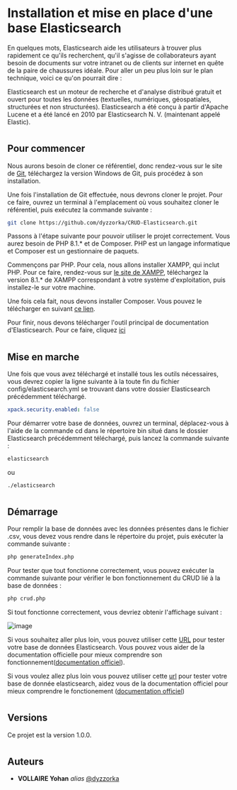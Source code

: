 # Installation et mise en place d'une base Elasticsearch

En quelques mots, Elasticsearch aide les utilisateurs à trouver plus rapidement ce qu'ils recherchent, qu'il s'agisse de collaborateurs ayant besoin de documents sur votre intranet ou de clients sur internet en quête de la paire de chaussures idéale. Pour aller un peu plus loin sur le plan technique, voici ce qu'on pourrait dire :

Elasticsearch est un moteur de recherche et d'analyse distribué gratuit et ouvert pour toutes les données (textuelles, numériques, géospatiales, structurées et non structurées). Elasticsearch a été conçu à partir d'Apache Lucene et a été lancé en 2010 par Elasticsearch N. V. (maintenant appelé Elastic).
#
## Pour commencer

Nous aurons besoin de cloner ce référentiel, donc rendez-vous sur le site de [Git](https://git-scm.com/downloads), téléchargez la version Windows de Git, puis procédez à son installation.

Une fois l'installation de Git effectuée, nous devrons cloner le projet. Pour ce faire, ouvrez un terminal à l'emplacement où vous souhaitez cloner le référentiel, puis exécutez la commande suivante :
```bash
git clone https://github.com/dyzzorka/CRUD-Elasticsearch.git
```

Passons à l'étape suivante pour pouvoir utiliser le projet correctement. Vous aurez besoin de PHP 8.1.* et de Composer. PHP est un langage informatique et Composer est un gestionnaire de paquets.

Commençons par PHP. Pour cela, nous allons installer XAMPP, qui inclut PHP. Pour ce faire, rendez-vous sur [le site de XAMPP](https://www.apachefriends.org/fr/download.html), téléchargez la version 8.1.* de XAMPP correspondant à votre système d'exploitation, puis installez-le sur votre machine.

Une fois cela fait, nous devons installer Composer. Vous pouvez le télécharger en suivant [ce lien](https://getcomposer.org/Composer-Setup.exe).

Pour finir, nous devons télécharger l'outil principal de documentation d'Elasticsearch. Pour ce faire, cliquez [ici](https://artifacts.elastic.co/downloads/elasticsearch/elasticsearch-7.17.10-windows-x86_64.zip)
#
## Mise en marche

Une fois que vous avez téléchargé et installé tous les outils nécessaires, vous devrez copier la ligne suivante à la toute fin du fichier config/elasticsearch.yml se trouvant dans votre dossier Elasticsearch précédemment téléchargé.
```yaml
xpack.security.enabled: false
```
Pour démarrer votre base de données, ouvrez un terminal, déplacez-vous à l'aide de la commande cd dans le répertoire bin situé dans le dossier Elasticsearch précédemment téléchargé, puis lancez la commande suivante : 
```bash
elasticsearch
```
ou 
```bash
./elasticsearch
```

#
## Démarrage

Pour remplir la base de données avec les données présentes dans le fichier .csv, vous devez vous rendre dans le répertoire du projet, puis exécuter la commande suivante :
```bash
php generateIndex.php
```
Pour tester que tout fonctionne correctement, vous pouvez exécuter la commande suivante pour vérifier le bon fonctionnement du CRUD lié à la base de données :
```bash
php crud.php
```
Si tout fonctionne correctement, vous devriez obtenir l'affichage suivant :

![image](https://github.com/dyzzorka/CRUD-Elasticsearch/assets/83311421/38524e65-4d79-4b47-b18b-e0e264643464)

Si vous souhaitez aller plus loin, vous pouvez utiliser cette [URL](http://localhost:9200/) pour tester votre base de données Elasticsearch. Vous pouvez vous aider de la documentation officielle pour mieux comprendre son fonctionnement([documentation officiel](http://localhost:9200/)).

Si vous voulez allez plus loin vous pouvez utiliser cette [url](http://localhost:9200/) pour tester votre base de donnée elasticsearch, aidez vous de la documentation officiel pour mieux comprendre le fonctionement ([documentation officiel](http://localhost:9200/))

#
## Versions

Ce projet est la version 1.0.0.
#
## Auteurs

* **VOLLAIRE Yohan** _alias_ [@dyzzorka](https://github.com/dyzzorka)
